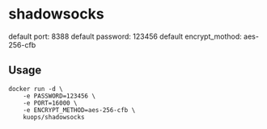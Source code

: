 # shadowsocks

default port: 8388
default password: 123456
default encrypt_mothod: aes-256-cfb

## Usage

```
docker run -d \
    -e PASSWORD=123456 \
    -e PORT=16000 \
    -e ENCRYPT_METHOD=aes-256-cfb \
    kuops/shadowsocks
```
